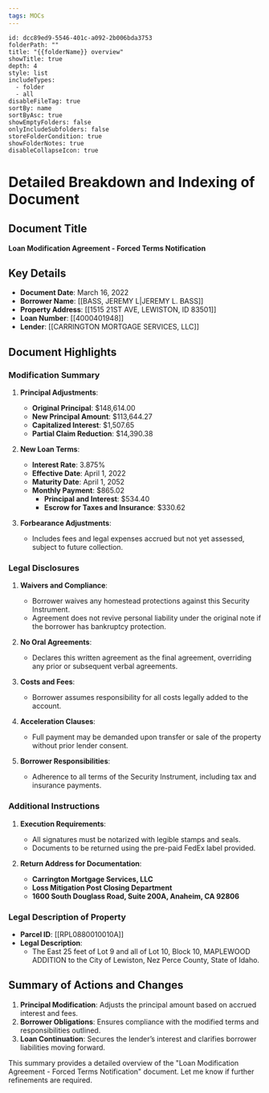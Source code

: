 ```yaml
---
tags: MOCs
---
```

```folder-overview
id: dcc89ed9-5546-401c-a092-2b006bda3753
folderPath: ""
title: "{{folderName}} overview"
showTitle: true
depth: 4
style: list
includeTypes:
  - folder
  - all
disableFileTag: true
sortBy: name
sortByAsc: true
showEmptyFolders: false
onlyIncludeSubfolders: false
storeFolderCondition: true
showFolderNotes: true
disableCollapseIcon: true
```

# Detailed Breakdown and Indexing of Document

## Document Title
**Loan Modification Agreement - Forced Terms Notification**

## Key Details
- **Document Date**: March 16, 2022
- **Borrower Name**: [[BASS, JEREMY L|JEREMY L. BASS]]
- **Property Address**: [[1515 21ST AVE, LEWISTON, ID 83501]]
- **Loan Number**: [[4000401948]]
- **Lender**: [[CARRINGTON MORTGAGE SERVICES, LLC]]

## Document Highlights

### Modification Summary
1. **Principal Adjustments**:
   - **Original Principal**: $148,614.00
   - **New Principal Amount**: $113,644.27
   - **Capitalized Interest**: $1,507.65
   - **Partial Claim Reduction**: $14,390.38

2. **New Loan Terms**:
   - **Interest Rate**: 3.875%
   - **Effective Date**: April 1, 2022
   - **Maturity Date**: April 1, 2052
   - **Monthly Payment**: $865.02
     - **Principal and Interest**: $534.40
     - **Escrow for Taxes and Insurance**: $330.62

3. **Forbearance Adjustments**:
   - Includes fees and legal expenses accrued but not yet assessed, subject to future collection.

### Legal Disclosures
1. **Waivers and Compliance**:
   - Borrower waives any homestead protections against this Security Instrument.
   - Agreement does not revive personal liability under the original note if the borrower has bankruptcy protection.

2. **No Oral Agreements**:
   - Declares this written agreement as the final agreement, overriding any prior or subsequent verbal agreements.

3. **Costs and Fees**:
   - Borrower assumes responsibility for all costs legally added to the account.

4. **Acceleration Clauses**:
   - Full payment may be demanded upon transfer or sale of the property without prior lender consent.

5. **Borrower Responsibilities**:
   - Adherence to all terms of the Security Instrument, including tax and insurance payments.

### Additional Instructions
1. **Execution Requirements**:
   - All signatures must be notarized with legible stamps and seals.
   - Documents to be returned using the pre-paid FedEx label provided.

2. **Return Address for Documentation**:
   - **Carrington Mortgage Services, LLC**
   - **Loss Mitigation Post Closing Department**
   - **1600 South Douglass Road, Suite 200A, Anaheim, CA 92806**

### Legal Description of Property
- **Parcel ID**: [[RPL0880010010A]]
- **Legal Description**:
  - The East 25 feet of Lot 9 and all of Lot 10, Block 10, MAPLEWOOD ADDITION to the City of Lewiston, Nez Perce County, State of Idaho.

## Summary of Actions and Changes
1. **Principal Modification**: Adjusts the principal amount based on accrued interest and fees.
2. **Borrower Obligations**: Ensures compliance with the modified terms and responsibilities outlined.
3. **Loan Continuation**: Secures the lender’s interest and clarifies borrower liabilities moving forward.

This summary provides a detailed overview of the "Loan Modification Agreement - Forced Terms Notification" document. Let me know if further refinements are required.

